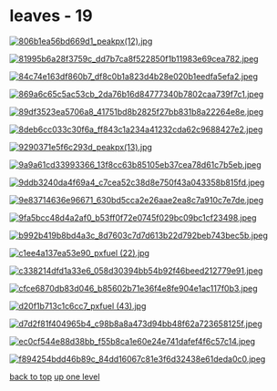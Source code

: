 # leaves - 19
[![806b1ea56bd669d1_peakpx(12).jpg](https://raw.githubusercontent.com/buckmanc/wallpapers/main/mobile/leaves/806b1ea56bd669d1_peakpx(12).jpg "806b1ea56bd669d1_peakpx(12).jpg")](https://raw.githubusercontent.com/buckmanc/wallpapers/main/mobile/leaves/806b1ea56bd669d1_peakpx(12).jpg)

[![81995b6a28f3759c_dd7b7ca8f522850f1b11983e69cea782.jpeg](https://raw.githubusercontent.com/buckmanc/wallpapers/main/mobile/leaves/81995b6a28f3759c_dd7b7ca8f522850f1b11983e69cea782.jpeg "81995b6a28f3759c_dd7b7ca8f522850f1b11983e69cea782.jpeg")](https://raw.githubusercontent.com/buckmanc/wallpapers/main/mobile/leaves/81995b6a28f3759c_dd7b7ca8f522850f1b11983e69cea782.jpeg)

[![84c74e163df860b7_df8c0b1a823d4b28e020b1eedfa5efa2.jpeg](https://raw.githubusercontent.com/buckmanc/wallpapers/main/mobile/leaves/84c74e163df860b7_df8c0b1a823d4b28e020b1eedfa5efa2.jpeg "84c74e163df860b7_df8c0b1a823d4b28e020b1eedfa5efa2.jpeg")](https://raw.githubusercontent.com/buckmanc/wallpapers/main/mobile/leaves/84c74e163df860b7_df8c0b1a823d4b28e020b1eedfa5efa2.jpeg)

[![869a6c65c5ac53cb_2da76b16d84777340b7802caa739f7c1.jpeg](https://raw.githubusercontent.com/buckmanc/wallpapers/main/mobile/leaves/869a6c65c5ac53cb_2da76b16d84777340b7802caa739f7c1.jpeg "869a6c65c5ac53cb_2da76b16d84777340b7802caa739f7c1.jpeg")](https://raw.githubusercontent.com/buckmanc/wallpapers/main/mobile/leaves/869a6c65c5ac53cb_2da76b16d84777340b7802caa739f7c1.jpeg)

[![89df3523ea5706a8_41751bd8b2825f27bb831b8a22264e8e.jpeg](https://raw.githubusercontent.com/buckmanc/wallpapers/main/mobile/leaves/89df3523ea5706a8_41751bd8b2825f27bb831b8a22264e8e.jpeg "89df3523ea5706a8_41751bd8b2825f27bb831b8a22264e8e.jpeg")](https://raw.githubusercontent.com/buckmanc/wallpapers/main/mobile/leaves/89df3523ea5706a8_41751bd8b2825f27bb831b8a22264e8e.jpeg)

[![8deb6cc033c30f6a_ff843c1a234a41232cda62c9688427e2.jpeg](https://raw.githubusercontent.com/buckmanc/wallpapers/main/mobile/leaves/8deb6cc033c30f6a_ff843c1a234a41232cda62c9688427e2.jpeg "8deb6cc033c30f6a_ff843c1a234a41232cda62c9688427e2.jpeg")](https://raw.githubusercontent.com/buckmanc/wallpapers/main/mobile/leaves/8deb6cc033c30f6a_ff843c1a234a41232cda62c9688427e2.jpeg)

[![9290371e5f6c293d_peakpx(13).jpg](https://raw.githubusercontent.com/buckmanc/wallpapers/main/mobile/leaves/9290371e5f6c293d_peakpx(13).jpg "9290371e5f6c293d_peakpx(13).jpg")](https://raw.githubusercontent.com/buckmanc/wallpapers/main/mobile/leaves/9290371e5f6c293d_peakpx(13).jpg)

[![9a9a61cd33993366_13f8cc63b85105eb37cea78d61c7b5eb.jpeg](https://raw.githubusercontent.com/buckmanc/wallpapers/main/mobile/leaves/9a9a61cd33993366_13f8cc63b85105eb37cea78d61c7b5eb.jpeg "9a9a61cd33993366_13f8cc63b85105eb37cea78d61c7b5eb.jpeg")](https://raw.githubusercontent.com/buckmanc/wallpapers/main/mobile/leaves/9a9a61cd33993366_13f8cc63b85105eb37cea78d61c7b5eb.jpeg)

[![9ddb3240da4f69a4_c7cea52c38d8e750f43a043358b815fd.jpeg](https://raw.githubusercontent.com/buckmanc/wallpapers/main/mobile/leaves/9ddb3240da4f69a4_c7cea52c38d8e750f43a043358b815fd.jpeg "9ddb3240da4f69a4_c7cea52c38d8e750f43a043358b815fd.jpeg")](https://raw.githubusercontent.com/buckmanc/wallpapers/main/mobile/leaves/9ddb3240da4f69a4_c7cea52c38d8e750f43a043358b815fd.jpeg)

[![9e83714636e96671_630bd5cca2e26aae2ea8c7a910c7e7de.jpeg](https://raw.githubusercontent.com/buckmanc/wallpapers/main/mobile/leaves/9e83714636e96671_630bd5cca2e26aae2ea8c7a910c7e7de.jpeg "9e83714636e96671_630bd5cca2e26aae2ea8c7a910c7e7de.jpeg")](https://raw.githubusercontent.com/buckmanc/wallpapers/main/mobile/leaves/9e83714636e96671_630bd5cca2e26aae2ea8c7a910c7e7de.jpeg)

[![9fa5bcc48d4a2af0_b53ff0f72e0745f029bc09bc1cf23498.jpeg](https://raw.githubusercontent.com/buckmanc/wallpapers/main/mobile/leaves/9fa5bcc48d4a2af0_b53ff0f72e0745f029bc09bc1cf23498.jpeg "9fa5bcc48d4a2af0_b53ff0f72e0745f029bc09bc1cf23498.jpeg")](https://raw.githubusercontent.com/buckmanc/wallpapers/main/mobile/leaves/9fa5bcc48d4a2af0_b53ff0f72e0745f029bc09bc1cf23498.jpeg)

[![b992b419b8bd4a3c_8d7603c7d7d613b22d792beb743bec5b.jpeg](https://raw.githubusercontent.com/buckmanc/wallpapers/main/mobile/leaves/b992b419b8bd4a3c_8d7603c7d7d613b22d792beb743bec5b.jpeg "b992b419b8bd4a3c_8d7603c7d7d613b22d792beb743bec5b.jpeg")](https://raw.githubusercontent.com/buckmanc/wallpapers/main/mobile/leaves/b992b419b8bd4a3c_8d7603c7d7d613b22d792beb743bec5b.jpeg)

[![c1ee4a137ea53e90_pxfuel (22).jpg](https://raw.githubusercontent.com/buckmanc/wallpapers/main/mobile/leaves/c1ee4a137ea53e90_pxfuel%20(22).jpg "c1ee4a137ea53e90_pxfuel (22).jpg")](https://raw.githubusercontent.com/buckmanc/wallpapers/main/mobile/leaves/c1ee4a137ea53e90_pxfuel%20(22).jpg)

[![c338214dfd1a33e6_058d30394bb54b92f46beed212779e91.jpeg](https://raw.githubusercontent.com/buckmanc/wallpapers/main/mobile/leaves/c338214dfd1a33e6_058d30394bb54b92f46beed212779e91.jpeg "c338214dfd1a33e6_058d30394bb54b92f46beed212779e91.jpeg")](https://raw.githubusercontent.com/buckmanc/wallpapers/main/mobile/leaves/c338214dfd1a33e6_058d30394bb54b92f46beed212779e91.jpeg)

[![cfce6870db83d046_b85602b71e36f4e8fe904e1ac117f0b3.jpeg](https://raw.githubusercontent.com/buckmanc/wallpapers/main/mobile/leaves/cfce6870db83d046_b85602b71e36f4e8fe904e1ac117f0b3.jpeg "cfce6870db83d046_b85602b71e36f4e8fe904e1ac117f0b3.jpeg")](https://raw.githubusercontent.com/buckmanc/wallpapers/main/mobile/leaves/cfce6870db83d046_b85602b71e36f4e8fe904e1ac117f0b3.jpeg)

[![d20f1b713c1c6cc7_pxfuel (43).jpg](https://raw.githubusercontent.com/buckmanc/wallpapers/main/mobile/leaves/d20f1b713c1c6cc7_pxfuel%20(43).jpg "d20f1b713c1c6cc7_pxfuel (43).jpg")](https://raw.githubusercontent.com/buckmanc/wallpapers/main/mobile/leaves/d20f1b713c1c6cc7_pxfuel%20(43).jpg)

[![d7d2f81f404965b4_c98b8a8a473d94bb48f62a723658125f.jpeg](https://raw.githubusercontent.com/buckmanc/wallpapers/main/mobile/leaves/d7d2f81f404965b4_c98b8a8a473d94bb48f62a723658125f.jpeg "d7d2f81f404965b4_c98b8a8a473d94bb48f62a723658125f.jpeg")](https://raw.githubusercontent.com/buckmanc/wallpapers/main/mobile/leaves/d7d2f81f404965b4_c98b8a8a473d94bb48f62a723658125f.jpeg)

[![ec0cf544e88d38bb_f55b8ca1e60e24e741dafef4f6c57c14.jpeg](https://raw.githubusercontent.com/buckmanc/wallpapers/main/mobile/leaves/ec0cf544e88d38bb_f55b8ca1e60e24e741dafef4f6c57c14.jpeg "ec0cf544e88d38bb_f55b8ca1e60e24e741dafef4f6c57c14.jpeg")](https://raw.githubusercontent.com/buckmanc/wallpapers/main/mobile/leaves/ec0cf544e88d38bb_f55b8ca1e60e24e741dafef4f6c57c14.jpeg)

[![f894254bdd46b89c_84dd16067c81e3f6d32438e61deda0c0.jpeg](https://raw.githubusercontent.com/buckmanc/wallpapers/main/mobile/leaves/f894254bdd46b89c_84dd16067c81e3f6d32438e61deda0c0.jpeg "f894254bdd46b89c_84dd16067c81e3f6d32438e61deda0c0.jpeg")](https://raw.githubusercontent.com/buckmanc/wallpapers/main/mobile/leaves/f894254bdd46b89c_84dd16067c81e3f6d32438e61deda0c0.jpeg)



[back to top](#)
[up one level](/mobile/README.MD)
